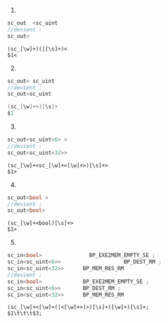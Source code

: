 1. 
```c
sc_out  <sc_uint
//devient :
sc_out<
``` 
```
(sc_[\w]+)(|[\s]+)<
$1<
```
2. 
```c
sc_out< sc_uint
//devient :
sc_out<sc_uint
``` 
```c
(sc_[\w]+<)[\s]+
$1
```
3. 
```c
sc_out<sc_uint<6> > 
//devient :
sc_out<sc_uint<32>>
```     
```
(sc_[\w]+<sc_[\w]+<[\w]+>)[\s]+>
$1>
```
4. 
```c
sc_out<bool >
//devient :
sc_out<bool>
```          
```
(sc_[\w]+<bool)[\s]+>
$1>
```
5. 
```c
sc_in<bool>               BP_EXE2MEM_EMPTY_SE ;
sc_in<sc_uint<6>>                    BP_DEST_RM ;
sc_in<sc_uint<32>>      BP_MEM_RES_RM 
//devient :
sc_in<bool>             BP_EXE2MEM_EMPTY_SE ;
sc_in<sc_uint<6>>       BP_DEST_RM ;
sc_in<sc_uint<32>>      BP_MEM_RES_RM 
```   
```
(sc_[\w]+<[\w]+(|<[\w]+>)>)[\s]+([\w]+)[\s]+;
$1\t\t\t$3;
```